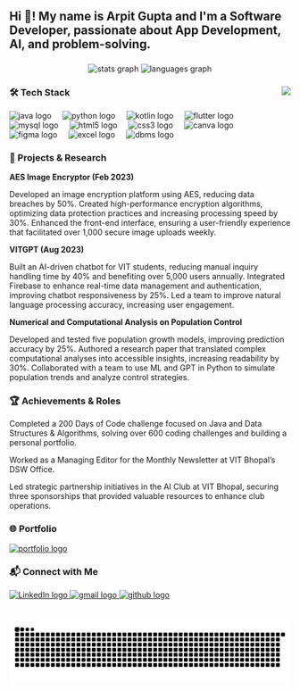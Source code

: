 <h2 align="left">Hi 👋! My name is Arpit Gupta and I'm a Software Developer, passionate about App Development, AI, and problem-solving.</h2>

###

<div align="center">
 <img src="https://github-readme-stats-sigma-five.vercel.app/api?username=ArpitGupta4957&hide_title=false&hide_rank=false&show_icons=true&include_all_commits=true&count_private=true&disable_animations=false&theme=dracula&locale=en&hide_border=false" height="150" alt="stats graph" />

  <img src="https://github-readme-stats.vercel.app/api/top-langs/?username=ArpitGupta4957&layout=compact&theme=dracula" height="150" alt="languages graph" />
</div>

###

<img align="right" height="150" src="https://camo.githubusercontent.com/c87ad6a19c7544e9b15b362bb5db638da7bb26f1d4442ed5bdf7c9e01640b751/68747470733a2f2f6d69722d73332d63646e2d63662e626568616e63652e6e65742f70726f6a6563745f6d6f64756c65732f68642f3036663231613136313932313931392e363363643738383764306137302e676966"  />

###

<h3>🛠️ Tech Stack</h3>

<div align="left">
  <img src="https://cdn.jsdelivr.net/gh/devicons/devicon/icons/java/java-original.svg" height="30" alt="java logo"  />
  <img width="12" />
  <img src="https://cdn.jsdelivr.net/gh/devicons/devicon/icons/python/python-original.svg" height="30" alt="python logo"  />
  <img width="12" />
  <img src="https://cdn.jsdelivr.net/gh/devicons/devicon/icons/kotlin/kotlin-original.svg" height="30" alt="kotlin logo"  />
  <img width="12" />
  <img src="https://cdn.jsdelivr.net/gh/devicons/devicon/icons/flutter/flutter-original.svg" height="30" alt="flutter logo"  />
  <img width="12" />
  <img src="https://cdn.jsdelivr.net/gh/devicons/devicon/icons/mysql/mysql-original.svg" height="30" alt="mysql logo"  />
  <img width="12" />
  <img src="https://cdn.jsdelivr.net/gh/devicons/devicon/icons/html5/html5-original.svg" height="30" alt="html5 logo"  />
  <img width="12" />
  <img src="https://cdn.jsdelivr.net/gh/devicons/devicon/icons/css3/css3-original.svg" height="30" alt="css3 logo"  />
  <img width="12" />
  <img src="https://cdn.jsdelivr.net/gh/devicons/devicon/icons/canva/canva-original.svg" height="30" alt="canva logo"  />
  <img width="12" />
  <img src="https://cdn.jsdelivr.net/gh/devicons/devicon/icons/figma/figma-original.svg" height="30" alt="figma logo"  />
  <img width="12" />
  <img src="https://cdn.jsdelivr.net/gh/devicons/devicon/icons/excel/excel-original.svg" height="30" alt="excel logo"  />
  <img width="12" />
  <img src="https://cdn.jsdelivr.net/gh/devicons/devicon/icons/dbms/dbms-original.svg" height="30" alt="dbms logo"  />
</div>

###

<h3>🚀 Projects & Research</h3>

<strong>AES Image Encryptor (Feb 2023)</strong>
<p>Developed an image encryption platform using AES, reducing data breaches by 50%. Created high-performance encryption algorithms, optimizing data protection practices and increasing processing speed by 30%. Enhanced the front-end interface, ensuring a user-friendly experience that facilitated over 1,000 secure image uploads weekly.</p>

<strong>VITGPT (Aug 2023)</strong>
<p>Built an AI-driven chatbot for VIT students, reducing manual inquiry handling time by 40% and benefiting over 5,000 users annually. Integrated Firebase to enhance real-time data management and authentication, improving chatbot responsiveness by 25%. Led a team to improve natural language processing accuracy, increasing user engagement.</p>

<strong>Numerical and Computational Analysis on Population Control</strong>
<p>Developed and tested five population growth models, improving prediction accuracy by 25%. Authored a research paper that translated complex computational analyses into accessible insights, increasing readability by 30%. Collaborated with a team to use ML and GPT in Python to simulate population trends and analyze control strategies.</p>

###

<h3>🏆 Achievements & Roles</h3>

<p>Completed a 200 Days of Code challenge focused on Java and Data Structures & Algorithms, solving over 600 coding challenges and building a personal portfolio.</p>
<p>Worked as a Managing Editor for the Monthly Newsletter at VIT Bhopal’s DSW Office.</p>
<p>Led strategic partnership initiatives in the AI Club at VIT Bhopal, securing three sponsorships that provided valuable resources to enhance club operations.</p>

###

<h3>🌐 Portfolio</h3>
<a href="https://arpit-gupta-portfolio.vercel.app/">
  <img src="https://img.shields.io/badge/Portfolio-Visit%20Now-blue?style=for-the-badge&logo=internet-explorer&logoColor=white" height="35" alt="portfolio logo" />
</a>

###

<h3>📬 Connect with Me</h3>
<div align="left">
  <a href="https://www.linkedin.com/in/arpit-gupta-95b5a2250/">
    <img src="https://img.shields.io/static/v1?message=LinkedIn&logo=linkedin&label=&color=0077B5&logoColor=white&labelColor=&style=for-the-badge" height="35" alt="LinkedIn logo"  />
  </a>
  <a href="mailto:arpitgupta4957@gmail.com">
    <img src="https://img.shields.io/static/v1?message=Gmail&logo=gmail&label=&color=D14836&logoColor=white&labelColor=&style=for-the-badge" height="35" alt="gmail logo"  />
  </a>
  <a href="https://github.com/ArpitGupta4957">
    <img src="https://img.shields.io/static/v1?message=GitHub&logo=github&label=&color=181717&logoColor=white&labelColor=&style=for-the-badge" height="35" alt="github logo"  />
  </a>
</div>

###

<br clear="both">

<img src="https://github.com/ArpitGupta4957/ArpitGupta4957/blob/output/snake.svg" alt="Snake animation" />

###
